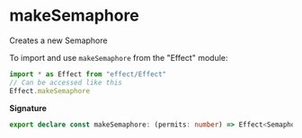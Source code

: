 # makeSemaphore

Creates a new Semaphore

To import and use `makeSemaphore` from the "Effect" module:

```ts
import * as Effect from "effect/Effect"
// Can be accessed like this
Effect.makeSemaphore
```

**Signature**

```ts
export declare const makeSemaphore: (permits: number) => Effect<Semaphore>
```
